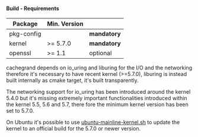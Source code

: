 #### Build - Requirements

| Package | Min. Version |   |
| - | - | - |
| pkg-config | | **mandatory** |
| kernel | >= 5.7.0 | **mandatory** |
| openssl | >= 1.1 | optional |

cachegrand depends on io_uring and liburing for the I/O and the networking therefore it's necessary to have recent
kernel (>=5.7.0), liburing is instead built internally as cmake target, it's built transparently.

The networking support for io_uring has been introduced around the kernel 5.4.0 but it's missing extremely important
functionalities introduced within the kernel 5.5, 5.6 and 5.7, there fore the minimum kernel version has been set to
5.7.0.

On Ubuntu it's possible to use [ubuntu-mainline-kernel.sh](https://github.com/pimlie/ubuntu-mainline-kernel.sh) to
update the kernel to an official build for the 5.7.0 or newer version. 
